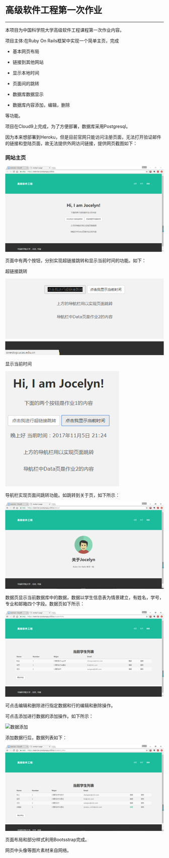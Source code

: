# 高级软件工程第一次作业
---

本项目为中国科学院大学高级软件工程课程第一次作业内容。

项目主体:在Ruby On Rails框架中实现一个简单主页，完成

* 基本网页布局

* 链接到其他网站

* 显示本地时间

* 页面间的跳转

* 数据库数据显示

* 数据库内容添加，编辑，删除

等功能。

项目在Cloud9上完成，为了方便部署，数据库采用Postgresql。

因为本来想部署到Heroku，但是目前官网只能访问注册页面，无法打开验证邮件的链接和登陆页面，故无法提供外网访问链接，提供网页截图如下：
### 网站主页

![主页](/app/assets/images/screenshot/1主页.PNG)

页面中有两个按钮，分别实现超链接跳转和显示当前时间的功能。如下：

超链接跳转

![超链接](/app/assets/images/screenshot/3按钮点击跳转超链接.PNG)


显示当前时间

![显示时间](/app/assets/images/screenshot/2按钮点击显示时间.PNG)


导航栏实现页面间跳转功能。如跳转到关于页，如下所示：

![关于页](/app/assets/images/screenshot/4页面跳转-关于页.PNG)

数据页显示当前数据库中的数据，数据以学生信息表为情景建立，有姓名，学号，专业和邮箱四个字段。数据页如下所示：

![数据页](/app/assets/images/screenshot/5数据展示-数据页.PNG)

可点击编辑和删除进行指定数据和行的编辑和删除操作。

可点击添加进行数据的添加操作。如下所示：

![数据添加](/app/assets/images/screenshot/6数据添加-数据页-数据页.PNG)

添加数据行后，数据列表如下：

![数据更新](/app/assets/images/screenshot/7数据更新-数据页.PNG)

页面布局和部分样式利用Bootsstrap完成。

网页中头像等图片素材来自网络。